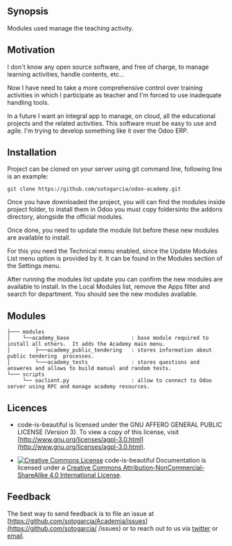 ## Synopsis

Modules used manage the teaching activity.

## Motivation

I don't know any open source software, and free of charge, to manage learning activities, handle contents, etc...

Now I have need to take a more comprehensive control over training activities in which I participate as teacher and I'm forced to use inadequate handling tools.

In a future I want an integral app to manage, on cloud, all the educational projects and the related activities. This software must be easy to use and agile. I'm trying to develop something like it over the Odoo ERP.

## Installation

Project can be cloned on your server using git command line, following line is an example:

```
git clone https://github.com/sotogarcia/odoo-academy.git
```
Once you have downloaded the project, you will can find the modules inside project folder, to install them in Odoo you must copy foldersinto the addons directory, alongside the official modules. 

Once done, you need to update the module list before these new modules are available to install.

For this you need the Technical menu enabled, since the Update Modules List menu option is provided by it. It can be found in the Modules section of the Settings menu.

After running the modules list update you can confirm the new modules are available to install. In the Local Modules list, remove the Apps filter and search for department. You should see the new modules available.

## Modules

```
├─── modules
│    └──academy_base                    : base module required to install all others.  It adds the Academy main menu.
│        ├───academy_public_tendering   : stores information about public tendering  processes.
│        └───academy_tests              : stores questions and answeres and allows to build manual and random tests.
└─── scripts
     └── oaclient.py                    : allow to connect to Odoo server using RPC and manage academy resources.
```

## Licences

* code-is-beautiful is licensed under the GNU AFFERO GENERAL PUBLIC LICENSE (Version 3). To view a copy of this license, visit [http://www.gnu.org/licenses/agpl-3.0.html](http://www.gnu.org/licenses/agpl-3.0.html).

* [![Creative Commons License](https://i.creativecommons.org/l/by-nc-sa/4.0/80x15.png)](http://creativecommons.org/licenses/by-nc/4.0/) code-is-beautiful Documentation is licensed under a [Creative Commons Attribution-NonCommercial-ShareAlike 4.0 International License](http://creativecommons.org/licenses/by-nc-sa/4.0/).

## Feedback

The best way to send feedback is to file an issue at [https://github.com/sotogarcia/Academia/issues](https://github.com/sotogarcia/ /issues) or to reach out to us via [twitter](https://twitter.com/jorgedenarahio) or [email](sotogarcia@gmail.com).
